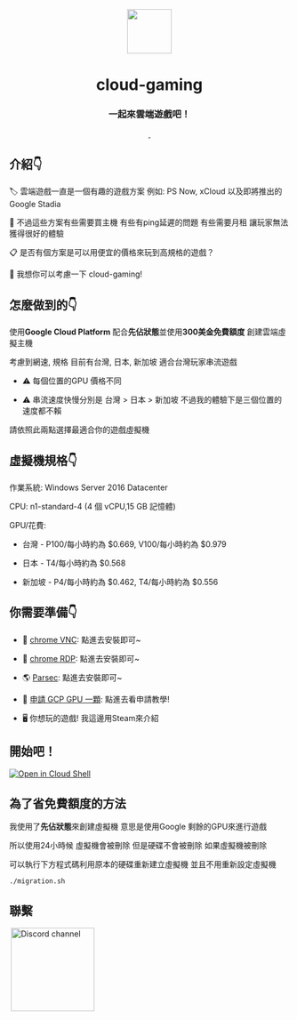 <div align="center">
    <a href="https://gridea.dev">
        <img src="https://i.imgur.com/hPEhsbM.png" width="80px">
    </a>
    <h1 align="center">
   cloud-gaming
  </h1>
    <h3 align="center">
    一起來雲端遊戲吧！
  </h3>

  <a href="https://github.com/getgridea/gridea/releases/latest">
    <img src="https://img.shields.io/github/release/getgridea/gridea.svg?style=flat-square" alt="">
  </a>

  <a href="https://github.com/getgridea/gridea/blob/master/LICENSE">
    <img src="https://img.shields.io/github/license/getgridea/gridea.svg?style=flat-square" alt="">
  </a>
</div>

## 介紹👇
🏷 雲端遊戲一直是一個有趣的遊戲方案 例如: PS Now, xCloud 以及即將推出的Google Stadia

🌉 不過這些方案有些需要買主機 有些有ping延遲的問題 有些需要月租 讓玩家無法獲得很好的體驗

📋 是否有個方案是可以用便宜的價格來玩到高規格的遊戲？

📝 我想你可以考慮一下 cloud-gaming!

## 怎麼做到的👇

使用**Google Cloud Platform** 配合**先佔狀態**並使用**300美金免費額度** 創建雲端虛擬主機

考慮到網速, 規格 目前有台灣, 日本, 新加坡 適合台灣玩家串流遊戲

* ⚠️ 每個位置的GPU 價格不同

* ⚠️ 串流速度快慢分別是 台灣 > 日本 > 新加坡 不過我的體驗下是三個位置的速度都不賴

請依照此兩點選擇最適合你的遊戲虛擬機

## 虛擬機規格👇

作業系統: Windows Server 2016 Datacenter

CPU: n1-standard-4 (4 個 vCPU,15 GB 記憶體)

GPU/花費:

* 台灣 - P100/每小時約為 $0.669, V100/每小時約為 $0.979

* 日本 - T4/每小時約為 $0.568

* 新加坡 - P4/每小時約為 $0.462, T4/每小時約為 $0.556

## 你需要準備👇

* 📝 [chrome VNC](https://chrome.google.com/webstore/detail/vnc%C2%AE-viewer-for-google-ch/iabmpiboiopbgfabjmgeedhcmjenhbla): 點進去安裝即可~

* 💬 [chrome RDP](https://chrome.google.com/webstore/detail/chrome-rdp-for-google-clo/mpbbnannobiobpnfblimoapbephgifkm): 點進去安裝即可~

* 🌎 [Parsec](https://parsecgaming.com/downloads): 點進去安裝即可~

* 🌁 [申請 GCP GPU 一顆](https://github.com/superj80820/cloud-gaming/blob/master/tutorial/applyGPU.md): 點進去看申請教學!

* 🖥 你想玩的遊戲! 我這邊用Steam來介紹

## 開始吧！

[![Open in Cloud Shell](https://i.imgur.com/xz43E92.png)](https://console.cloud.google.com/cloudshell/editor?cloudshell_git_repo=https%3A%2F%2Fgithub.com%2Fsuperj80820%2Fcloud-gaming.git&cloudshell_tutorial=tutorial/createInstance.md)

## 為了省免費額度的方法

我使用了**先佔狀態**來創建虛擬機 意思是使用Google 剩餘的GPU來進行遊戲

所以使用24小時候 虛擬機會被刪除 但是硬碟不會被刪除 如果虛擬機被刪除

可以執行下方程式碼利用原本的硬碟重新建立虛擬機 並且不用重新設定虛擬機

```
./migration.sh
```

## 聯繫
<a href="https://discord.gg/dCGHvc4">
  <img hspace="3" alt="Discord channel" src="https://camo.githubusercontent.com/e4a739df27356a78e9cae2e2dda642d118567e7c/68747470733a2f2f737465616d63646e2d612e616b616d616968642e6e65742f737465616d636f6d6d756e6974792f7075626c69632f696d616765732f636c616e732f32373039303534312f386464356339303766326130656563623733646336613437373666633961323538373865626364642e706e67" width=150px/>
</a>